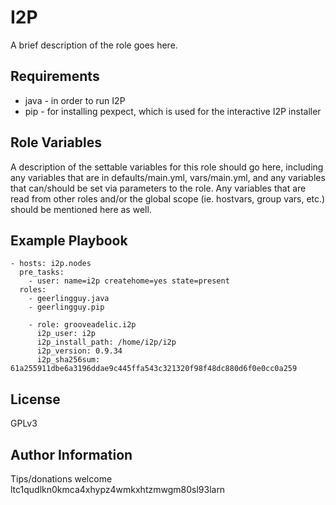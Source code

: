 # I2P

A brief description of the role goes here.

Requirements
------------

 - java - in order to run I2P
 - pip - for installing pexpect, which is used for the interactive I2P installer

Role Variables
--------------

A description of the settable variables for this role should go here, including any variables that are in defaults/main.yml, vars/main.yml, and any variables that can/should be set via parameters to the role. Any variables that are read from other roles and/or the global scope (ie. hostvars, group vars, etc.) should be mentioned here as well.

Example Playbook
----------------

    - hosts: i2p.nodes
      pre_tasks:
        - user: name=i2p createhome=yes state=present
      roles:
        - geerlingguy.java 
        - geerlingguy.pip

        - role: grooveadelic.i2p
          i2p_user: i2p
          i2p_install_path: /home/i2p/i2p
          i2p_version: 0.9.34
          i2p_sha256sum: 61a255911dbe6a3196ddae9c445ffa543c321320f98f48dc880d6f0e0cc0a259

License
-------

GPLv3

Author Information
------------------

Tips/donations welcome ltc1qudlkn0kmca4xhypz4wmkxhtzmwgm80sl93larn

